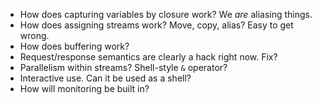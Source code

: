 * How does capturing variables by closure work? We *are* aliasing things.
* How does assigning streams work? Move, copy, alias? Easy to get wrong.
* How does buffering work?
* Request/response semantics are clearly a hack right now. Fix?
* Parallelism within streams? Shell-style `&` operator?
* Interactive use. Can it be used as a shell?
* How will monitoring be built in?
